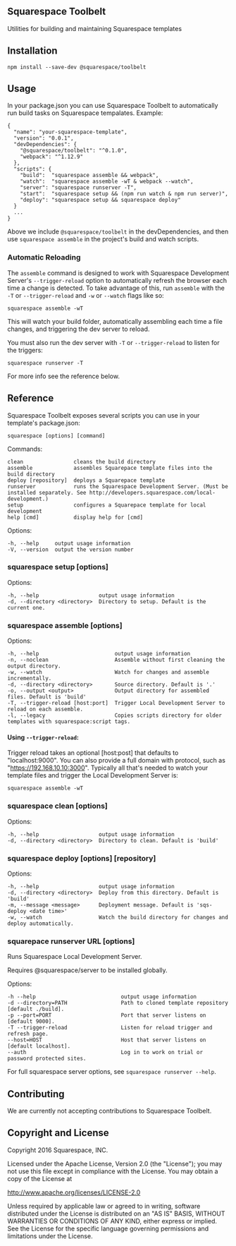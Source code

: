 Squarespace Toolbelt
--------------------

Utilities for building and maintaining Squarespace templates

## Installation

    npm install --save-dev @squarespace/toolbelt

## Usage

In your package.json you can use Squarespace Toolbelt to automatically run build tasks on Squarespace tempalates. Example:

    {
      "name": "your-squarespace-template",
      "version": "0.0.1",
      "devDependencies": {
        "@squarespace/toolbelt": "^0.1.0",
        "webpack": "^1.12.9"
      },
      "scripts": {
        "build":  "squarespace assemble && webpack",
        "watch":  "squarespace assemble -wT & webpack --watch",
        "server": "squarespace runserver -T",
        "start":  "squarespace setup && (npm run watch & npm run server)",
        "deploy": "squarespace setup && squarespace deploy"
      }
      ...
    }

Above we include `@squarespace/toolbelt` in the devDependencies, and then use `squarespace assemble` in the project's build and watch scripts.

### Automatic Reloading

The `assemble` command is designed to work with Squarespace Development Server's `--trigger-reload` option to automatically refresh the browser each time a change is detected. To take advantage of this, run `assemble` with the `-T` or `--trigger-reload` and `-w` or `--watch` flags like so:

    squarespace assemble -wT

This will watch your build folder, automatically assembling each time a file changes, and triggering the dev server to reload.

You must also run the dev server with `-T` or `--trigger-reload` to listen for the triggers:

    squarespace runserver -T

For more info see the reference below.

## Reference

Squarespace Toolbelt exposes several scripts you can use in your template's package.json:

    squarespace [options] [command]

Commands:

    clean                cleans the build directory
    assemble             assembles Squarepace template files into the build directory
    deploy [repository]  deploys a Squarepace template
    runserver            runs the Squarespace Development Server. (Must be installed separately. See http://developers.squarespace.com/local-development.)
    setup                configures a Squarepace template for local development
    help [cmd]           display help for [cmd]

Options:

    -h, --help     output usage information
    -V, --version  output the version number

### squarespace setup [options]

Options:

    -h, --help                   output usage information
    -d, --directory <directory>  Directory to setup. Default is the current one.

### squarespace assemble [options]

Options:

    -h, --help                        output usage information
    -n, --noclean                     Assemble without first cleaning the output directory.
    -w, --watch                       Watch for changes and assemble incrementally.
    -d, --directory <directory>       Source directory. Default is '.'
    -o, --output <output>             Output directory for assembled files. Default is 'build'
    -T, --trigger-reload [host:port]  Trigger Local Development Server to reload on each assemble.
    -l, --legacy                      Copies scripts directory for older templates with squarespace:script tags.

#### Using `--trigger-reload`:

Trigger reload takes an optional [host:post] that defaults to "localhost:9000". You can also provide a full domain with protocol, such as "https://192.168.10.10:3000". Typically all that's needed to watch your template files and trigger the Local Development Server is:

    squarespace assemble -wT

### squarespace clean [options]

Options:

    -h, --help                   output usage information
    -d, --directory <directory>  Directory to clean. Default is 'build'

### squarespace deploy [options] [repository]

Options:

    -h, --help                   output usage information
    -d, --directory <directory>  Deploy from this directory. Default is 'build'
    -m, --message <message>      Deployment message. Default is 'sqs-deploy <date time>'
    -w, --watch                  Watch the build directory for changes and deploy automatically.


### squarepace runserver URL [options]

Runs Squarespace Local Development Server.

Requires @squarespace/server to be installed globally.

Options:

    -h --help                           output usage information
    -d --directory=PATH                 Path to cloned template repository [default ./build].
    -p --port=PORT                      Port that server listens on [default 9000].
    -T --trigger-reload                 Listen for reload trigger and refresh page.
    --host=HOST                         Host that server listens on [default localhost].
    --auth                              Log in to work on trial or password protected sites.

For full squarespace server options, see `squarespace runserver --help`.

## Contributing
We are currently not accepting contributions to Squarespace Toolbelt.

## Copyright and License

Copyright 2016 Squarespace, INC.

Licensed under the Apache License, Version 2.0 (the "License");
you may not use this file except in compliance with the License.
You may obtain a copy of the License at

   http://www.apache.org/licenses/LICENSE-2.0

Unless required by applicable law or agreed to in writing, software
distributed under the License is distributed on an "AS IS" BASIS,
WITHOUT WARRANTIES OR CONDITIONS OF ANY KIND, either express or implied.
See the License for the specific language governing permissions and
limitations under the License.

